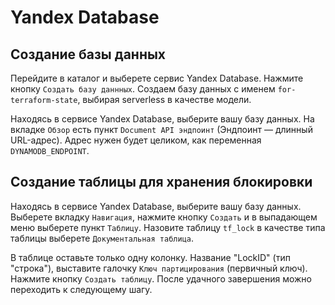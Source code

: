 # Yandex Database

## Создание базы данных

Перейдите в каталог и выберете сервис Yandex Database.
Нажмите кнопку `Создать базу даннных`.
Создаем базу данных с именем `for-terraform-state`, 
выбирая serverless в качестве модели.

Находясь в сервисе Yandex Database, выберите вашу базу данных.
На вкладке `Обзор` есть пункт `Document API эндпоинт` (Эндпоинт — длинный URL-адрес). 
Адрес нужен будет целиком, как переменная `DYNAMODB_ENDPOINT`.

## Создание таблицы для хранения блокировки

Находясь в сервисе Yandex Database, выберите вашу базу данных.
Выберете вкладку `Навигация`, нажмите кнопку `Создать` и в выпадающем меню выберете пункт `Таблицу`.
Назовите таблицу `tf_lock` в качестве типа таблицы выберете `Документальная таблица`.

В таблице оставьте только одну колонку. Название "LockID" (тип "строка"), выставите галочку `Ключ партицирования` (первичный ключ). Нажмите кнопку `Создать таблицу`. После удачного завершения можно переходить к следующему шагу.